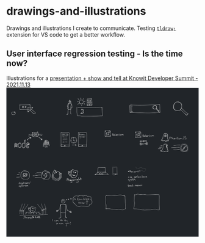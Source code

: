 # drawings-and-illustrations
Drawings and illustrations I create to communicate. Testing [`tldraw;`](https://github.com/tldraw/) extension for VS code to get a better workflow.


## User interface regression testing - Is the time now?
Illustrations for a [presentation + show and tell at Knowit Developer Summit - 2021.11.13](https://youtu.be/YBc1RvNahTI)
![All drawings to the presentation "User interface regression testing - Is the time now?](https://raw.githubusercontent.com/eklem/drawings-and-illustrations/trunk/ui-regression-testing/UI%20regression%20testing%20-%20is%20the%20time%20now%3F.png)
